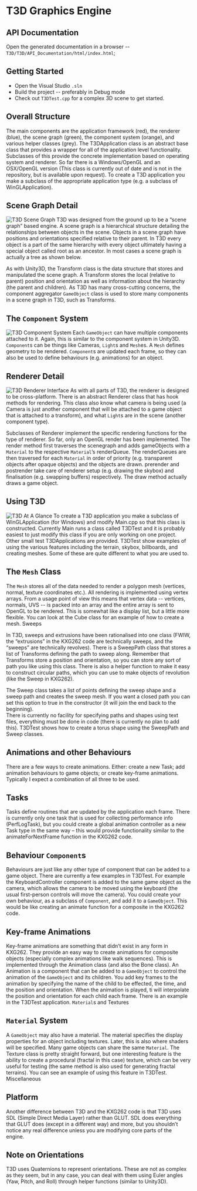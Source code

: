 # T3D Graphics Engine

## API Documentation
Open the generated documentation in a browser -- `T3D/T3D/API_Documentation/html/index.html`;

## Getting Started
- Open the Visual Studio `.sln`
- Build the project -- preferably in Debug mode 
- Check out `T3DTest.cpp` for a complex 3D scene to get started.

## Overall Structure
The main components are the application framework (red), the renderer (blue), the scene graph (green), the component system (orange), and various helper classes (grey). The T3DApplication class is an abstract base class that provides a wrapper for all of the application level functionality. 
Subclasses of this provide the concrete implementation based on operating system and renderer. So far there is a Windows/OpenGL and an OSX/OpenGL version (This class is currently out of date and is not in the repository, but is available upon request).  To create a T3D application you make a subclass of the appropriate application type (e.g. a subclass of WinGLApplication).

## Scene Graph Detail
![T3D Scene Graph](T3D/API_Documentation/scene-graph.png)
T3D was designed from the ground up to be a “scene graph” based engine.  A scene graph is a hierarchical structure detailing the relationships between objects in the scene.  Objects in a scene graph have positions and orientations specified relative to their parent. In T3D every object is a part of the same hierarchy with every object ultimately having a special object called root as an ancestor.  In most cases a scene graph is actually a tree as shown below.
 
As with Unity3D, the Transform class is the data structure that stores and manipulated the scene graph.  A Transform stores the local (relative to parent) position and orientation as well as information about the hierarchy (the parent and children). As T3D has many cross-cutting concerns, the component aggregator `GameObject` class is used to store many components in a scene graph in T3D, such as Transforms.

## The `Component` System
![T3D `Component` System](T3D/API_Documentation/component-system.png)
Each `GameObject` can have multiple components attached to it.  Again, this is similar to the component system in Unity3D.  `Component`s can be things like Cameras, `Light`s and `Mesh`es.  A `Mesh` defines geometry to be rendered.  `Component`s are updated each frame, so they can also be used to define behaviours (e.g. animations) for an object.

## Renderer Detail
![T3D Renderer Interface](T3D/API_Documentation/renderer-hierarchy.png)
As with all parts of T3D, the renderer is designed to be cross-platform.  There is an abstract Renderer class that has hook methods for rendering.  This class also know what camera is being used (a Camera is just another component that will be attached to a game object that is attached to a transform), and what `Light`s are in the scene (another component type).
 
Subclasses of Renderer implement the specific rendering functions for the type of renderer.  So far, only an OpenGL render has been implemented.  The render method first traverses the scenegraph and adds gameObjects with a `Material` to the respective `Material`’s renderQueue.  The renderQueues are then traversed for each `Material` in order of priority (e.g. transparent objects after opaque objects) and the objects are drawn. prerender and postrender take care of renderer setup (e.g. drawing the skybox) and finalisation (e.g. swapping buffers) respectively. The draw method actually draws a game object.

## Using T3D
![T3D At A Glance](T3D/API_Documentation/engine-structure.png)
To create a T3D application you make a subclass of WinGLApplication (for Windows) and modify Main.cpp so that this class is constructed.  Currently Main runs a class called T3DTest and it is probably easiest to just modify this class if you are only working on one project. Other small test T3DApplications are provided.
T3DTest show examples of using the various features including the terrain, skybox, billboards, and creating meshes.  Some of these are quite different to what you are used to.

## The `Mesh` Class
The `Mesh` stores all of the data needed to render a polygon mesh (vertices, normal, texture coordinates etc.). All rendering is implemented using vertex arrays.  From a usage point of view this means that vertex data -- vertices, normals, UVS -- is packed into an array and the entire array is sent to OpenGL to be rendered.  This is somewhat like a display list, but a little more flexible.  You can look at the Cube class for an example of how to create a mesh.
Sweeps

In T3D, sweeps and extrusions have been rationalised into one class (FWIW, the “extrusions” in the KXG262 code are technically sweeps, and the “sweeps” are technically revolves).  There is a SweepPath class that stores a list of Transforms defining the path to sweep along.  Remember that Transforms store a position and orientation, so you can store any sort of path you like using this class.  There is also a helper function to make it easy to construct circular paths, which you can use to make objects of revolution (like the Sweep in KXG262).

The Sweep class takes a list of points defining the sweep shape and a sweep path and creates the sweep mesh.  If you want a closed path you can set this option to true in the constructor (it will join the end back to the beginning).   
There is currently no facility for specifying paths and shapes using text files, everything must be done in code (there is currently no plan to add this).  T3DTest shows how to create a torus shape using the SweepPath and Sweep classes.

##  Animations and other Behaviours
There are a few ways to create animations.  Either: create a new Task; add animation behaviours to game objects; or create key-frame animations.  Typically I expect a combination of all three to be used.

## Tasks
Tasks define routines that are updated by the application each frame.  There is currently only one task that is used for collecting performance info (PerfLogTask), but you could create a global animation controller as a new Task type in the same way – this would provide functionality similar to the animateForNextFrame function in the KXG262 code.


## Behaviour `Component`s
Behaviours are just like any other type of component that can be added to a game object.  There are currently a few examples in T3DTest.  For example the KeyboardController component is added to the same game object as the camera, which allows the camera to be moved using the keyboard (the usual first-person controls will move the camera).
You could create your own behaviour, as a subclass of `Component`, and add it to a `GameObject`.  This would be like creating an animate function for a composite in the KXG262 code.

## Key-frame Animations
Key-frame animations are something that didn’t exist in any form in KXG262.  They provide an easy way to create animations for composite objects (especially complex animations like walk sequences).  This is implemented through the Animation class (and also the Bone class).
An Animation is a component that can be added to a `GameObject` to control the animation of the `GameObject` and its children.  You add key frames to the animation by specifying the name of the child to be effected, the time, and the position and orientation.  When the animation is played, ti will interpolate the position and orientation for each child each frame.  There is an example in the T3DTest application.
`Material`s and Textures

## `Material` System
A `GameObject` may also have a material.  The material specifies the display properties for an object including textures.  Later, this is also where shaders will be specified.  Many game objects can share the same `Material`.
The Texture class is pretty straight forward, but one interesting feature is the ability to create a procedural (fractal in this case) texture, which can be very useful for testing (the same method is also used for generating fractal terrains).  You can see an example of using this feature in T3DTest.
Miscellaneous

## Platform
Another difference between T3D and the KXG262 code is that T3D uses SDL (Simple Direct Media Layer) rather than GLUT.  SDL does everything that GLUT does (except in a different way) and more, but you shouldn’t notice any real difference unless you are modifying core parts of the engine.

## Note on Orientations
T3D uses Quaternions to represent orientations.  These are not as complex as they seem, but in any case, you can deal with them using Euler angles (Yaw, Pitch, and Roll) through helper functions (similar to Unity3D).  

